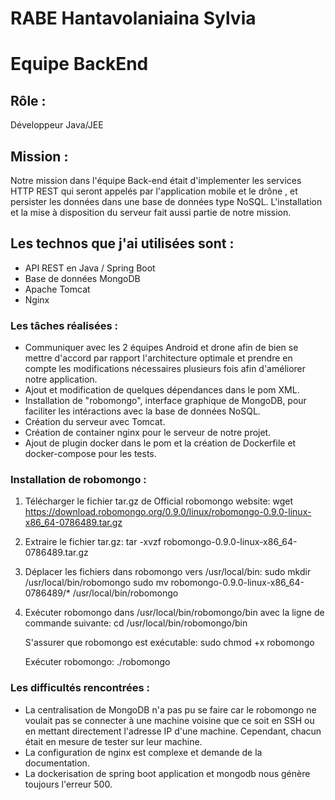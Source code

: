# RABE Hantavolaniaina Sylvia

# Equipe BackEnd

## Rôle : 

Développeur Java/JEE

## Mission : 
Notre mission dans l'équipe Back-end était d'implementer les services HTTP REST qui seront appelés 
par l'application mobile et le drône , et persister les données dans une base de données type NoSQL.
L'installation et la mise à disposition du serveur fait aussi partie de notre mission.

## Les technos que j'ai utilisées sont :
* API REST en Java / Spring Boot
* Base de données MongoDB
* Apache Tomcat
* Nginx


### Les tâches réalisées :
* Communiquer avec les 2 équipes Android et drone afin de bien se mettre d'accord par rapport l'architecture optimale et prendre en compte les modifications nécessaires plusieurs fois afin d'améliorer notre application.
* Ajout et modification de quelques dépendances dans le pom XML.
* Installation de "robomongo", interface graphique de MongoDB, pour faciliter les intéractions avec la base de données NoSQL.
* Création du serveur avec Tomcat.
* Création de container nginx pour le serveur de notre projet.
* Ajout de plugin docker dans le pom et la création de Dockerfile et docker-compose pour les tests.


### Installation de robomongo :
1. Télécharger le fichier tar.gz de Official robomongo website:
   wget https://download.robomongo.org/0.9.0/linux/robomongo-0.9.0-linux-x86_64-0786489.tar.gz
   
2. Extraire le fichier tar.gz:
   tar -xvzf robomongo-0.9.0-linux-x86_64-0786489.tar.gz
   
3. Déplacer les fichiers dans robomongo vers /usr/local/bin:
   sudo mkdir /usr/local/bin/robomongo
   sudo mv  robomongo-0.9.0-linux-x86_64-0786489/* /usr/local/bin/robomongo
   
4. Exécuter robomongo dans /usr/local/bin/robomongo/bin avec la ligne de commande suivante:
   cd /usr/local/bin/robomongo/bin
   
   S'assurer que robomongo est exécutable:
   sudo chmod +x robomongo
   
   Exécuter robomongo:
   ./robomongo


### Les difficultés rencontrées :
* La centralisation de MongoDB n'a pas pu se faire car le robomongo ne voulait pas se connecter à une machine voisine que ce soit en SSH ou en mettant directement l'adresse IP d'une machine. Cependant, chacun était en mesure de tester sur leur machine.
* La configuration de nginx est complexe et demande de la documentation.
* La dockerisation de spring boot application et mongodb nous génère toujours l'erreur 500.

